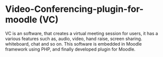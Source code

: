 # Video-Conferencing-plugin-for-moodle (VC)
VC is an software, that creates a virtual meeting session for users, it has a various features such as, audio, video, hand raise, screen sharing. whiteboard, chat and so on. This software is embedded  in Moodle framework using PHP, and finally developed plugin for Moodle.
